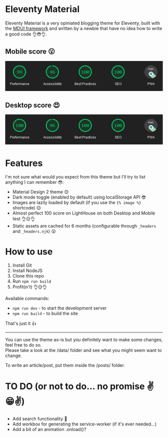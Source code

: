 # Eleventy Material
Eleventy Material is a very opiniated blogging theme for Eleventy, built with the [MDUI framework](https://github.com/zdhxiong/mdui) and written by a newbie that have no idea how to write a good code 👌😳👌.

## Mobile score 😮
![LightHouse Mobile](./screenshots/LightHouse-Mobile.png)

## Desktop score 😍
![LightHouse Desktop](./screenshots/LightHouse-Desktop.png)

# Features
I'm not sure what would you expect from this theme but I'll try to list anything I can remember 😳:
- Material Design 2 theme 😊
- Dark mode toggle (enabled by default) using localStorage API 😎
- Images are lazily loaded by default (if you use the ```{% image %}``` shortcode) 😌
- Almost perfect 100 score on LightHouse on both Desktop and Mobile test 👌😌👌
- Static assets are cached for 6 months (configurable through ```_headers``` and ```_headers.njk```) 😮

# How to use
1. Install Git
2. Install NodeJS
3. Clone this repo
4. Run ```npm run build```
5. Profit(n't) 👌😌👌

Available commands:
- ```npm run dev``` - to start the development server
- ```npm run build``` - to build the site

That's just it 👍

---

You can use the theme as-is but you definitely want to make some changes, feel free to do so.  
Please take a look at the /data/ folder and see what you might seem want to change.

To write an article/post, put them inside the /posts/ folder.

# TO DO (or not to do... no promise ✌️😁✌️)
- Add search functionality 🫢
- Add workbox for generating the service-worker (if it's ever needed...)
- Add a bit of an animation .onload()?